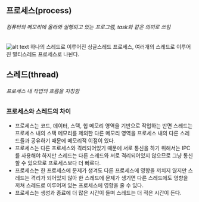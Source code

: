 ## 프로세스(process)

###### 컴퓨터의 메모리에 올라와 실행되고 있는 프로그램, task와 같은 의미로 쓰임

![alt text](<스크린샷 2025-04-15 오후 12.37.11.png>)
하나의 스레드로 이루어진 싱글스레드 프로세스, 여러개의 스레드로 이루어진 멀티스레드 프로세스로 나뉜다.

## 스레드(thread)

###### 프로세스 내 작업의 흐름을 지칭함

### 프로세스와 스레드의 차이

- 프로세스는 코드, 데이터, 스택, 힙 메모리 영역을 기반으로 작업하는 반면 스레드는 프로세스 내의 스택 메모리를 제외한 다른 메모리 영역을 프로세스 내의 다른 스레드들과 공유하기 때문에 메모리적 이점이 있다.
- 프로세스는 다른 프로세스와 격리되어있기 때문에 서로 통신을 하기 위해서는 IPC를 사용해야 하지만 스레드는 다른 스레드와 서로 격리되어있지 않으므로 그냥 통신할 수 있으므로 프로세스보다 더 빠르다.
- 프로세스는 한 프로세스에 문제가 생겨도 다른 프로세스에 영향을 끼치지 않지만 스레드는 격리가 되어있지 않아 한 스레드에 문제가 생기면 다른 스레드에도 영향을 끼쳐 스레드로 이루어져 있는 프로세스에 영향을 줄 수 있다.
- 프로세스는 생성과 종료에 더 많은 시간이 들며 스레드는 더 적은 시간이 든다.
